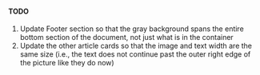 #### TODO
1. Update Footer section so that  the gray background spans the entire bottom section of the document, not just what is in the container
2. Update the other article cards so that the image and text width are the same size (i.e., the text does not continue past the outer right edge of the picture like they do now)